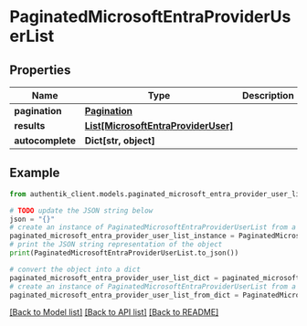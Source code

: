 # PaginatedMicrosoftEntraProviderUserList


## Properties

Name | Type | Description | Notes
------------ | ------------- | ------------- | -------------
**pagination** | [**Pagination**](Pagination.md) |  | 
**results** | [**List[MicrosoftEntraProviderUser]**](MicrosoftEntraProviderUser.md) |  | 
**autocomplete** | **Dict[str, object]** |  | 

## Example

```python
from authentik_client.models.paginated_microsoft_entra_provider_user_list import PaginatedMicrosoftEntraProviderUserList

# TODO update the JSON string below
json = "{}"
# create an instance of PaginatedMicrosoftEntraProviderUserList from a JSON string
paginated_microsoft_entra_provider_user_list_instance = PaginatedMicrosoftEntraProviderUserList.from_json(json)
# print the JSON string representation of the object
print(PaginatedMicrosoftEntraProviderUserList.to_json())

# convert the object into a dict
paginated_microsoft_entra_provider_user_list_dict = paginated_microsoft_entra_provider_user_list_instance.to_dict()
# create an instance of PaginatedMicrosoftEntraProviderUserList from a dict
paginated_microsoft_entra_provider_user_list_from_dict = PaginatedMicrosoftEntraProviderUserList.from_dict(paginated_microsoft_entra_provider_user_list_dict)
```
[[Back to Model list]](../README.md#documentation-for-models) [[Back to API list]](../README.md#documentation-for-api-endpoints) [[Back to README]](../README.md)


